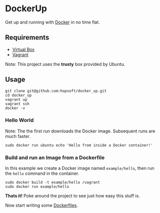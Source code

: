 # DockerUp

Get up and running with [Docker](http://www.docker.io/) in no time flat.

## Requirements

* [Virtual Box](https://www.virtualbox.org/)
* [Vagrant](http://www.vagrantup.com/)

Note: This project uses the **trusty** box provided by Ubuntu.

## Usage

```shell
git clone git@github.com:hopsoft/docker_up.git
cd docker_up
vagrant up
vagrant ssh
docker -v
```

### Hello World

Note: The the first run downloads the Docker image. Subsequent runs are much faster.

```shell
sudo docker run ubuntu echo 'Hello from inside a Docker container!'
```

### Build and run an Image from a Dockerfile

In this example we create a Docker image named `example/hello`, then run the `hello` command in the container.

```shell
sudo docker build -t example/hello /vagrant
sudo docker run example/hello
```

__Thats it!__
Poke around the project to see just how easy this stuff is.

Now start writing some [Dockerfiles](http://docs.docker.com/reference/builder/).


